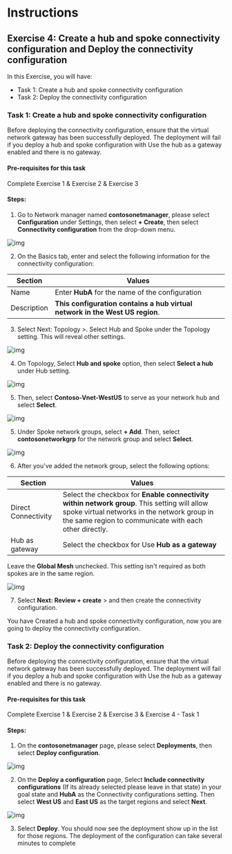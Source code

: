 # Instructions

## Exercise 4: Create a hub and spoke connectivity configuration and Deploy the connectivity configuration

In this Exercise, you will have:

  + Task 1: Create a hub and spoke connectivity configuration
  + Task 2: Deploy the connectivity configuration

### Task 1: Create a hub and spoke connectivity configuration

Before deploying the connectivity configuration, ensure that the virtual network gateway has been successfully deployed. The deployment will fail if you deploy a hub and spoke configuration with Use the hub as a gateway enabled and there is no gateway.

#### Pre-requisites for this task

Complete Exercise 1 & Exercise 2 & Exercise 3

#### Steps:

1. Go to Network manager named **contosonetmanager**, please select **Configuration** under Settings, then select **+ Create**, then select **Connectivity configuration** from the drop-down menu.

![img](../media/hub1.png)

2. On the Basics tab, enter and select the following information for the connectivity configuration:

  | Section | Values |
  | ------- | ------ |
  | Name| Enter **HubA** for the name of the configuration |
  | Description | **This configuration contains a hub virtual network in the West US region**. |
  
3. Select Next: Topology >. Select Hub and Spoke under the Topology setting. This will reveal other settings.

![img](../media/hub2.png)

4. On Topology, Select **Hub and spoke** option, then select **Select a hub** under Hub setting. 

![img](../media/hub3.png)

5. Then, select **Contoso-Vnet-WestUS** to serve as your network hub and select **Select**.

![img](../media/hub4.png)

5. Under Spoke network groups, select **+ Add**. Then, select **contosonetworkgrp** for the network group and select **Select**.

![img](../media/hub5.png)

6. After you've added the network group, select the following options:

  | Section | Values |
  | ------- | ------ |
  | Direct Connectivity| Select the checkbox for **Enable connectivity within network group**. This setting will allow spoke virtual networks in the network group in the same region to communicate with each other directly. |
  | Hub as gateway | Select the checkbox for Use **Hub as a gateway** |
  
  Leave the **Global Mesh** unchecked. This setting isn't required as both spokes are in the same region.
 
 ![img](../media/hub6.png)
 
 7. Select **Next: Review + create** > and then create the connectivity configuration.
  
You have Created a hub and spoke connectivity configuration, now you are going to deploy the connectivity configuration.

### Task 2: Deploy the connectivity configuration

Before deploying the connectivity configuration, ensure that the virtual network gateway has been successfully deployed. The deployment will fail if you deploy a hub and spoke configuration with Use the hub as a gateway enabled and there is no gateway.

#### Pre-requisites for this task

Complete Exercise 1 & Exercise 2 & Exercise 3 & Exercise 4 - Task 1

#### Steps:

1. On the **contosonetmanager** page, please select **Deployments**, then select **Deploy configuration**.

![img](../media/hub7.png)

2. On the **Deploy a configuration** page, Select **Include connectivity configurations** (If its already selected please leave in that state) in your goal state and **HubA** as the Connectivity configurations setting. Then select **West US** and **East US** as the target regions and select **Next**.

![img](../media/hub8.png)

3. Select **Deploy**. You should now see the deployment show up in the list for those regions. The deployment of the configuration can take several minutes to complete


